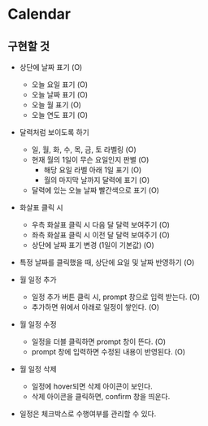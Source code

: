 # Calendar

## 구현할 것

- 상단에 날짜 표기 (O)

  - 오늘 요일 표기 (O)
  - 오늘 날짜 표기 (O)
  - 오늘 월 표기 (O)
  - 오늘 연도 표기 (O)

- 달력처럼 보이도록 하기

  - 일, 월, 화, 수, 목, 금, 토 라벨링 (O)
  - 현재 월의 1일이 무슨 요일인지 판별 (O)
    - 해당 요일 라벨 아래 1일 표기 (O)
    - 월의 마지막 날까지 달력에 표기 (O)
  - 달력에 있는 오늘 날짜 빨간색으로 표기 (O)

- 화살표 클릭 시

  - 우측 화살표 클릭 시 다음 달 달력 보여주기 (O)
  - 좌측 화살표 클릭 시 이전 달 달력 보여주기 (O)
  - 상단에 날짜 표기 변경 (1일이 기본값) (O)

- 특정 날짜를 클릭했을 때, 상단에 요일 및 날짜 반영하기 (O)

- 월 일정 추가

  - 일정 추가 버튼 클릭 시, prompt 창으로 입력 받는다. (O)
  - 추가하면 위에서 아래로 일정이 쌓인다. (O)

- 월 일정 수정

  - 일정을 더블 클릭하면 prompt 창이 뜬다. (O)
  - prompt 창에 입력하면 수정된 내용이 반영된다. (O)

- 월 일정 삭제

  - 일정에 hover되면 삭제 아이콘이 보인다.
  - 삭제 아이콘을 클릭하면, confirm 창을 띄운다.

- 일정은 체크박스로 수행여부를 관리할 수 있다.
